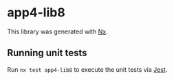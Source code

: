 # app4-lib8

This library was generated with [Nx](https://nx.dev).

## Running unit tests

Run `nx test app4-lib8` to execute the unit tests via [Jest](https://jestjs.io).
